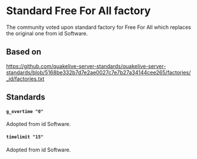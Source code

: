 # Standard Free For All factory

The community voted upon standard factory for Free For All which replaces the original one from id Software.

## Based on

https://github.com/quakelive-server-standards/quakelive-server-standards/blob/5168be332b7d7e2ae0027c7e7b27a34144cee265/factories/_id/factories.txt

## Standards

#### `g_overtime "0"`

Adopted from id Software.

#### `timelimit "15"`

Adopted from id Software.
